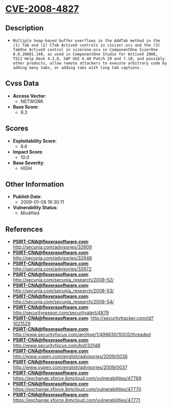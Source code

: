 
# [CVE-2008-4827](https://cve.mitre.org/cgi-bin/cvename.cgi?name=CVE-2008-4827)

## Description

- `Multiple heap-based buffer overflows in the AddTab method in the (1) Tab and (2) CTab ActiveX controls in c1sizer.ocx and the (3) TabOne ActiveX control in sizerone.ocx in ComponentOne SizerOne 8.0.20081.140, as used in ComponentOne Studio for ActiveX 2008, TSC2 Help Desk 4.1.8, SAP GUI 6.40 Patch 29 and 7.10, and possibly other products, allow remote attackers to execute arbitrary code by adding many tabs, or adding tabs with long tab captions.`

## Cvss Data

- **Access Vector**:
  - NETWORK
- **Base Score**:
  - 9.3

## Scores

- **Exploitability Score**:
  - 8.6
- **Impact Score**:
  - 10.0
- **Base Severity**:
  - HIGH

## Other Information

- **Publish Date**:
  - 2009-01-08 19:30:11
- **Vulnerability Status**:
  - Modified

## References

- **PSIRT-CNA@flexerasoftware.com**: http://secunia.com/advisories/32609
- **PSIRT-CNA@flexerasoftware.com**: http://secunia.com/advisories/32648
- **PSIRT-CNA@flexerasoftware.com**: http://secunia.com/advisories/32672
- **PSIRT-CNA@flexerasoftware.com**: http://secunia.com/secunia_research/2008-52/
- **PSIRT-CNA@flexerasoftware.com**: http://secunia.com/secunia_research/2008-53/
- **PSIRT-CNA@flexerasoftware.com**: http://secunia.com/secunia_research/2008-54/
- **PSIRT-CNA@flexerasoftware.com**: http://securityreason.com/securityalert/4879
- **PSIRT-CNA@flexerasoftware.com**: http://securitytracker.com/id?1021529
- **PSIRT-CNA@flexerasoftware.com**: http://www.securityfocus.com/archive/1/499830/100/0/threaded
- **PSIRT-CNA@flexerasoftware.com**: http://www.securityfocus.com/bid/33148
- **PSIRT-CNA@flexerasoftware.com**: http://www.vupen.com/english/advisories/2009/0036
- **PSIRT-CNA@flexerasoftware.com**: http://www.vupen.com/english/advisories/2009/0037
- **PSIRT-CNA@flexerasoftware.com**: https://exchange.xforce.ibmcloud.com/vulnerabilities/47769
- **PSIRT-CNA@flexerasoftware.com**: https://exchange.xforce.ibmcloud.com/vulnerabilities/47770
- **PSIRT-CNA@flexerasoftware.com**: https://exchange.xforce.ibmcloud.com/vulnerabilities/47771
